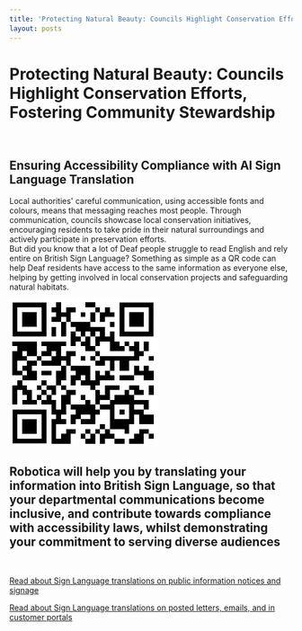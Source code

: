 ```yaml
---
title: 'Protecting Natural Beauty: Councils Highlight Conservation Efforts, Fostering Community Stewardship'
layout: posts
---
```


# Protecting Natural Beauty: Councils Highlight Conservation Efforts, Fostering Community Stewardship

![]()

## Ensuring Accessibility Compliance with AI Sign Language Translation

Local authorities' careful communication, using accessible fonts and colours, means that messaging reaches most people.  Through communication, councils showcase local conservation initiatives, encouraging residents to take pride in their natural surroundings and actively participate in preservation efforts.  
But did you know that a lot of Deaf people struggle to read English and rely entire on British Sign Language?
Something as simple as a QR code can help Deaf residents have access to the same information as everyone else, helping by getting involved in local conservation projects and safeguarding natural habitats.

![QR Code](/posts/images/qr-contact.png)

## Robotica will help you by translating your information into British Sign Language, so that your departmental communications become inclusive, and contribute towards compliance with accessibility laws, whilst demonstrating your commitment to serving diverse audiences

<br/>

[Read about Sign Language translations on public information notices and signage](/solutions/gazette)

[Read about Sign Language translations on posted letters, emails, and in customer portals](/solutions/correspondent)

